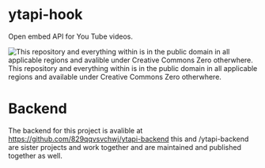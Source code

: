 # ytapi-hook
Open embed API for You Tube videos.

![This repository and everything within is in the public domain in all applicable regions and avalible under Creative Commons Zero otherwhere.](https://i.creativecommons.org/p/zero/1.0/88x31.png)
This repository and everything within is in the public domain in all applicable regions and available under Creative Commons Zero otherwhere.

# Backend

The backend for this project is avalible at https://github.com/829qqvsvchwj/ytapi-backend this and /ytapi-backend are sister projects and work together and are maintained and published together as well.
